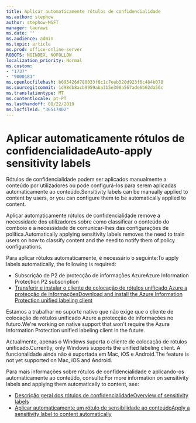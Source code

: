 ```yaml
---
title: Aplicar automaticamente rótulos de confidencialidade
ms.author: stephow
author: stephow-MSFT
manager: laurawi
ms.date: ''
ms.audience: admin
ms.topic: article
ms.prod: office-online-server
ROBOTS: NOINDEX, NOFOLLOW
localization_priority: Normal
ms.custom:
- "1737"
- "9000181"
ms.openlocfilehash: b095426d780033f6c1c7eeb320d923f6c484b078
ms.sourcegitcommit: 1d98db8acb9959aba3b5e308a567ade6b62da56c
ms.translationtype: MT
ms.contentlocale: pt-PT
ms.lasthandoff: 08/22/2019
ms.locfileid: "36517402"
---
```

# <a name="auto-apply-sensitivity-labels"></a><span data-ttu-id="b7162-102">Aplicar automaticamente rótulos de confidencialidade</span><span class="sxs-lookup"><span data-stu-id="b7162-102">Auto-apply sensitivity labels</span></span>

<span data-ttu-id="b7162-103">Rótulos de confidencialidade podem ser aplicados manualmente a conteúdo por utilizadores ou pode configurá-los para serem aplicadas automaticamente ao conteúdo.</span><span class="sxs-lookup"><span data-stu-id="b7162-103">Sensitivity labels can be manually applied to content by users, or you can configure them to be automatically applied to content.</span></span>

<span data-ttu-id="b7162-104">Aplicar automaticamente rótulos de confidencialidade remove a necessidade dos utilizadores sobre como classificar o conteúdo do comboio e a necessidade de comunicar-lhes das configurações de política.</span><span class="sxs-lookup"><span data-stu-id="b7162-104">Automatically applying sensitivity labels removes the need to train users on how to classify content and the need to notify them of policy configurations.</span></span>

<span data-ttu-id="b7162-105">Para aplicar rótulos automaticamente, é necessário o seguinte:</span><span class="sxs-lookup"><span data-stu-id="b7162-105">To apply labels automatically, the following is required:</span></span>

- <span data-ttu-id="b7162-106">Subscrição de P2 de protecção de informações Azure</span><span class="sxs-lookup"><span data-stu-id="b7162-106">Azure Information Protection P2 subscription</span></span>
- [<span data-ttu-id="b7162-107">Transferir e instalar o cliente de colocação de rótulos unificado Azure a protecção de informações</span><span class="sxs-lookup"><span data-stu-id="b7162-107">Download and install the Azure Information Protection unified labeling client</span></span>](https://docs.microsoft.com/azure/information-protection/rms-client/install-unifiedlabelingclient-app)

<span data-ttu-id="b7162-108">Estamos a trabalhar no suporte nativo que não exige que o cliente de colocação de rótulos unificado Azure a protecção de informações no futuro.</span><span class="sxs-lookup"><span data-stu-id="b7162-108">We're working on native support that won't require the Azure Information Protection unified labeling client in the future.</span></span>

<span data-ttu-id="b7162-109">Actualmente, apenas o Windows suporta o cliente de colocação de rótulos unificado.</span><span class="sxs-lookup"><span data-stu-id="b7162-109">Currently, only Windows supports the unified labeling client.</span></span>  <span data-ttu-id="b7162-110">A funcionalidade ainda não é suportada em Mac, iOS e Android.</span><span class="sxs-lookup"><span data-stu-id="b7162-110">The feature is not yet supported on Mac, iOS and Android.</span></span>

<span data-ttu-id="b7162-111">Para mais informações sobre rótulos de confidencialidade e aplicando-os automaticamente ao conteúdo, consulte:</span><span class="sxs-lookup"><span data-stu-id="b7162-111">For more information on sensitivity labels and applying them automatically to content,  see:</span></span>

- [<span data-ttu-id="b7162-112">Descrição geral dos rótulos de confidencialidade</span><span class="sxs-lookup"><span data-stu-id="b7162-112">Overview of sensitivity labels</span></span>](https://docs.microsoft.com/office365/securitycompliance/sensitivity-labels)
- [<span data-ttu-id="b7162-113">Aplicar automaticamente um rótulo de sensibilidade ao conteúdo</span><span class="sxs-lookup"><span data-stu-id="b7162-113">Apply a sensitivity label to content automatically</span></span>](https://docs.microsoft.com/office365/securitycompliance/apply_sensitivity_label_automatically)